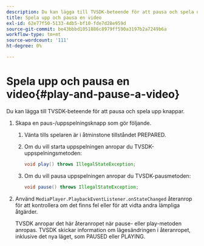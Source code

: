 ```yaml
---
description: Du kan lägga till TVSDK-beteende för att pausa och spela upp knappar.
title: Spela upp och pausa en video
exl-id: 62e77f50-5133-4db5-bf10-fde7d28e959d
source-git-commit: be43bbbd1051886c8979ff590a3197b2a7249b6a
workflow-type: tm+mt
source-wordcount: '111'
ht-degree: 0%

---
```


# Spela upp och pausa en video{#play-and-pause-a-video}

Du kan lägga till TVSDK-beteende för att pausa och spela upp knappar.

1. Skapa en paus-/uppspelningsknapp som gör följande.
   1. Vänta tills spelaren är i åtminstone tillståndet PREPARED.
   1. Om du vill starta uppspelningen anropar du TVSDK-uppspelningsmetoden:

      ```java
      void play() throws IllegalStateException;
      ```

   1. Om du vill pausa uppspelningen anropar du TVSDK-pausmetoden:

      ```java
      void pause() throws IllegalStateException;
      ```

1. Använd `MediaPlayer.PlaybackEventListener.onStateChanged` återanrop för att kontrollera om det finns fel eller för att vidta andra lämpliga åtgärder.

   TVSDK anropar det här återanropet när pause- eller play-metoden anropas. TVSDK skickar information om lägesändringen i återanropet, inklusive det nya läget, som PAUSED eller PLAYING.
